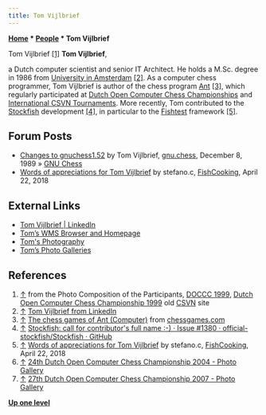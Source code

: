 ```yaml
---
title: Tom Vijlbrief
---
```

**[Home](Home "Home") \* [People](People "People") \* Tom Vijlbrief**



 [](http://old.csvn.nl/pics/part.jpg) Tom Vijlbrief <a id="cite-note-1" href="#cite-ref-1">[1]</a> 
**Tom Vijlbrief**,  

a Dutch computer scientist and senior IT Architect. He holds a M.Sc. degree in 1986 from [University in Amsterdam](https://en.wikipedia.org/wiki/University_of_Amsterdam) <a id="cite-note-2" href="#cite-ref-2">[2]</a>. As a computer chess programmer, Tom Vijlbrief is author of the chess program [Ant](Ant "Ant") <a id="cite-note-3" href="#cite-ref-3">[3]</a>, which regularly participated at [Dutch Open Computer Chess Championships](Dutch_Open_Computer_Chess_Championship "Dutch Open Computer Chess Championship") and [International CSVN Tournaments](International_CSVN_Tournament "International CSVN Tournament"). 
More recently, Tom contributed to the [Stockfish](Stockfish "Stockfish") development <a id="cite-note-4" href="#cite-ref-4">[4]</a>, in particular to the [Fishtest](Stockfish#Fishtest "Stockfish") framework <a id="cite-note-5" href="#cite-ref-5">[5]</a>.



## Forum Posts


* [Changes to gnuchess1.52](http://groups.google.com/group/gnu.chess/browse_frm/thread/b6421a28fcffea8b) by Tom Vijlbrief, [gnu.chess](Computer_Chess_Forums "Computer Chess Forums"), December 8, 1989 » [GNU Chess](GNU_Chess "GNU Chess")
* [Words of appreciations for Tom Vijlbrief](https://groups.google.com/d/msg/fishcooking/X-VnH3XqJtI/1oNnwtk-DAAJ) by stefano.c, [FishCooking](Computer_Chess_Forums "Computer Chess Forums"), April 22, 2018


## External Links


* [Tom Vijlbrief | LinkedIn](https://www.linkedin.com/in/tom-vijlbrief-39373b9/)
* [Tom’s WMS Browser and Homepage](http://www.v7f.eu/)
* [Tom's Photography](http://tomtor.blogspot.com/)
* [Tom’s Photo Galleries](http://www.xs4all.nl/%7Etomv/galleries/)


## References


1. <a id="cite-ref-1" href="#cite-note-1">↑</a> from the Photo Composition of the Participants, [DOCCC 1999](DOCCC_1999 "DOCCC 1999"), [Dutch Open Computer Chess Championship 1999](http://old.csvn.nl/docc99.html) old [CSVN](CSVN "CSVN") site
2. <a id="cite-ref-2" href="#cite-note-2">↑</a> [Tom Vijlbrief from LinkedIn](http://nl.linkedin.com/pub/tom-vijlbrief/9/73b/393)
3. <a id="cite-ref-3" href="#cite-note-3">↑</a> [The chess games of Ant (Computer)](http://www.chessgames.com/perl/chessplayer?pid=103281) from [chessgames.com](http://www.chessgames.com/index.html)
4. <a id="cite-ref-4" href="#cite-note-4">↑</a> [Stockfish: call for contributor's full name :-) · Issue #1380 · official-stockfish/Stockfish · GitHub](https://github.com/official-stockfish/Stockfish/issues/1380)
5. <a id="cite-ref-5" href="#cite-note-5">↑</a> [Words of appreciations for Tom Vijlbrief](https://groups.google.com/d/msg/fishcooking/X-VnH3XqJtI/1oNnwtk-DAAJ) by stefano.c, [FishCooking](Computer_Chess_Forums "Computer Chess Forums"), April 22, 2018
6. <a id="cite-ref-6" href="#cite-note-6">↑</a> [24th Dutch Open Computer Chess Championship 2004 - Photo Gallery](http://old.csvn.nl/gallery21.html)
7. <a id="cite-ref-7" href="#cite-note-7">↑</a> [27th Dutch Open Computer Chess Championship 2007 - Photo Gallery](http://www.csvn.nl/index.php?option=com_content&view=article&id=430%3Afotogalerij-7&catid=54%3Afotogalerij&Itemid=61&lang=en)

**[Up one level](People "People")**







 

